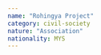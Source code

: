 ```yaml
---
name: "Rohingya Project"
category: civil-society
nature: "Association"
nationality: MYS
---
```

    